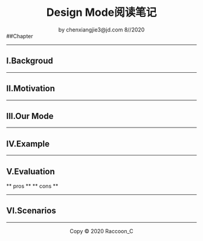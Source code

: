 # <center>Design Mode阅读笔记</center>

<center>by chenxiangjie3@jd.com 8//2020</center>
##Chapter

---

## I.Backgroud

---

## II.Motivation

---

## III.Our Mode

---

## IV.Example

---

## V.Evaluation
** pros **
** cons **

---

## VI.Scenarios

---

<center>Copy © 2020 Raccoon_C</center>
